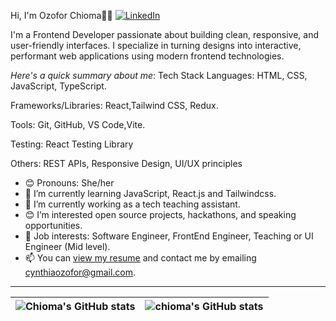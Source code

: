  Hi, I'm Ozofor Chioma👋🏾
[![LinkedIn](https://img.shields.io/badge/LinkedIn-Connect-blue?logo=linkedin)](https://www.linkedin.com/in/ozoforchioma/)

I'm a Frontend Developer passionate about building clean, responsive, and user-friendly interfaces. I specialize in turning designs into interactive, performant web applications using modern frontend technologies.

 *Here's a quick summary about me*:
 Tech Stack
 Languages: HTML, CSS, JavaScript, TypeScript.

 Frameworks/Libraries: React,Tailwind CSS, Redux.
  
 Tools: Git, GitHub, VS Code,Vite.

 Testing:  React Testing Library
 
 Others: REST APIs, Responsive Design, UI/UX principles
 
- 😊 Pronouns: She/her
- 🌱 I’m currently learning JavaScript, React.js and Tailwindcss.
- 🌱 I’m currently working as a tech teaching assistant.
- 😊 I’m interested open source projects, hackathons, and speaking opportunities.
- 💼 Job interests: Software Engineer, FrontEnd Engineer, Teaching or UI Engineer (Mid level).
- 📫 You can [view my resume]() and contact me by emailing cynthiaozofor@gmail.com.

---


| <img align="center" src="https://github-readme-stats.vercel.app/api?username=chiomaozofor&show_icons=true&include_all_commits=true&hide_border=true" alt="Chioma's GitHub stats" /> | <img align="center" src="https://github-readme-stats.vercel.app/api/top-langs/?username=chiomaozofor&langs_count=8&layout=compact&hide_border=true" alt="chioma's GitHub stats" /> |
| ------------- | ------------- |
